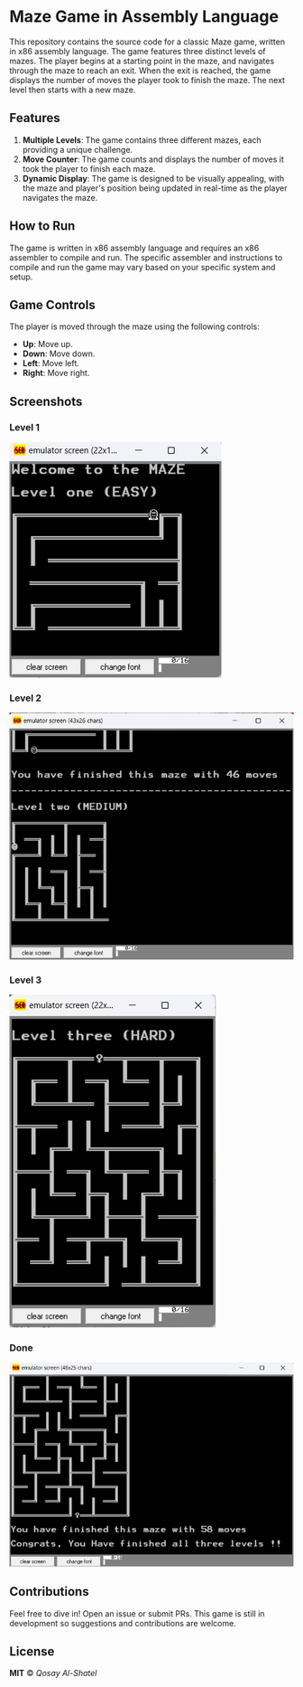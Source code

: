 # Maze Game in Assembly Language
This repository contains the source code for a classic Maze game, written in x86 assembly language. The game features three distinct levels of mazes. The player begins at a starting point in the maze, and navigates through the maze to reach an exit. When the exit is reached, the game displays the number of moves the player took to finish the maze. The next level then starts with a new maze.

## Features
1. **Multiple Levels**: The game contains three different mazes, each providing a unique challenge.
2. **Move Counter**: The game counts and displays the number of moves it took the player to finish each maze.
3. **Dynamic Display**: The game is designed to be visually appealing, with the maze and player's position being updated in real-time as the player navigates the maze.
## How to Run
The game is written in x86 assembly language and requires an x86 assembler to compile and run. The specific assembler and instructions to compile and run the game may vary based on your specific system and setup.

## Game Controls
The player is moved through the maze using the following controls:

- **Up**: Move up.  
- **Down**: Move down.  
- **Left**: Move left.  
- **Right**: Move right.


##  Screenshots
### Level 1
![Level 1](./Screenshots/level-1.png)
### Level 2
![Level 2](./Screenshots/level-2.png)
### Level 3
![Level 3](./Screenshots/level-3.png)
### Done
![Done](./Screenshots/Done.png)

## Contributions
Feel free to dive in! Open an issue or submit PRs. This game is still in development so suggestions and contributions are welcome.

## License
__MIT__ © _Qosay Al-Shatel_
